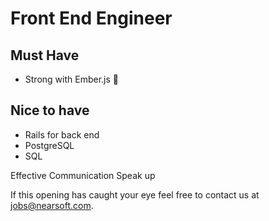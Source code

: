 # Front End Engineer

## Must Have

* Strong with Ember.js :hamster:

## Nice to have

* Rails for back end
* PostgreSQL
* SQL

Effective Communication
Speak up

If this opening has caught your eye feel free to contact us at jobs@nearsoft.com.
